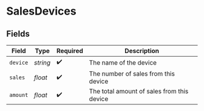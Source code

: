 # SalesDevices


## Fields

| Field                                      | Type                                       | Required                                   | Description                                |
| ------------------------------------------ | ------------------------------------------ | ------------------------------------------ | ------------------------------------------ |
| `device`                                   | *string*                                   | :heavy_check_mark:                         | The name of the device                     |
| `sales`                                    | *float*                                    | :heavy_check_mark:                         | The number of sales from this device       |
| `amount`                                   | *float*                                    | :heavy_check_mark:                         | The total amount of sales from this device |